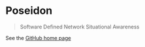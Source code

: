# Poseidon

> Software Defined Network Situational Awareness

See the [GitHub home page](https://github.com/IQTLabs/poseidon)
